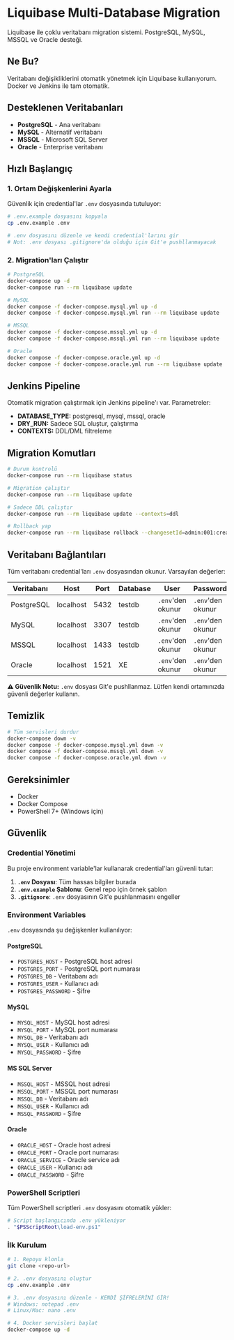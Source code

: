 # Liquibase Multi-Database Migration

Liquibase ile çoklu veritabanı migration sistemi. PostgreSQL, MySQL, MSSQL ve Oracle desteği.

## Ne Bu?

Veritabanı değişikliklerini otomatik yönetmek için Liquibase kullanıyorum. Docker ve Jenkins ile tam otomatik.

## Desteklenen Veritabanları

- **PostgreSQL** - Ana veritabanı
- **MySQL** - Alternatif veritabanı  
- **MSSQL** - Microsoft SQL Server
- **Oracle** - Enterprise veritabanı

## Hızlı Başlangıç

### 1. Ortam Değişkenlerini Ayarla

Güvenlik için credential'lar `.env` dosyasında tutuluyor:

```bash
# .env.example dosyasını kopyala
cp .env.example .env

# .env dosyasını düzenle ve kendi credential'larını gir
# Not: .env dosyası .gitignore'da olduğu için Git'e pushllanmayacak
```

### 2. Migration'ları Çalıştır

```bash
# PostgreSQL
docker-compose up -d
docker-compose run --rm liquibase update

# MySQL
docker compose -f docker-compose.mysql.yml up -d
docker compose -f docker-compose.mysql.yml run --rm liquibase update

# MSSQL
docker compose -f docker-compose.mssql.yml up -d
docker compose -f docker-compose.mssql.yml run --rm liquibase update

# Oracle
docker compose -f docker-compose.oracle.yml up -d
docker compose -f docker-compose.oracle.yml run --rm liquibase update
```

## Jenkins Pipeline

Otomatik migration çalıştırmak için Jenkins pipeline'ı var. Parametreler:

- **DATABASE_TYPE:** postgresql, mysql, mssql, oracle
- **DRY_RUN:** Sadece SQL oluştur, çalıştırma
- **CONTEXTS:** DDL/DML filtreleme

## Migration Komutları

```bash
# Durum kontrolü
docker-compose run --rm liquibase status

# Migration çalıştır
docker-compose run --rm liquibase update

# Sadece DDL çalıştır
docker-compose run --rm liquibase update --contexts=ddl

# Rollback yap
docker-compose run --rm liquibase rollback --changesetId=admin:001:create-users-table
```

## Veritabanı Bağlantıları

Tüm veritabanı credential'ları `.env` dosyasından okunur. Varsayılan değerler:

| Veritabanı | Host | Port | Database | User | Password |
|------------|------|------|----------|------|----------|
| PostgreSQL | localhost | 5432 | testdb | `.env`'den okunur | `.env`'den okunur |
| MySQL | localhost | 3307 | testdb | `.env`'den okunur | `.env`'den okunur |
| MSSQL | localhost | 1433 | testdb | `.env`'den okunur | `.env`'den okunur |
| Oracle | localhost | 1521 | XE | `.env`'den okunur | `.env`'den okunur |

**⚠️ Güvenlik Notu:** `.env` dosyası Git'e pushllanmaz. Lütfen kendi ortamınızda güvenli değerler kullanın.

## Temizlik

```bash
# Tüm servisleri durdur
docker-compose down -v
docker compose -f docker-compose.mysql.yml down -v
docker compose -f docker-compose.mssql.yml down -v
docker compose -f docker-compose.oracle.yml down -v
```

## Gereksinimler

- Docker
- Docker Compose
- PowerShell 7+ (Windows için)

## Güvenlik

### Credential Yönetimi

Bu proje environment variable'lar kullanarak credential'ları güvenli tutar:

1. **`.env` Dosyası**: Tüm hassas bilgiler burada
2. **`.env.example` Şablonu**: Genel repo için örnek şablon
3. **`.gitignore`**: `.env` dosyasının Git'e pushlanmasını engeller

### Environment Variables

`.env` dosyasında şu değişkenler kullanılıyor:

#### PostgreSQL
- `POSTGRES_HOST` - PostgreSQL host adresi
- `POSTGRES_PORT` - PostgreSQL port numarası
- `POSTGRES_DB` - Veritabanı adı
- `POSTGRES_USER` - Kullanıcı adı
- `POSTGRES_PASSWORD` - Şifre

#### MySQL
- `MYSQL_HOST` - MySQL host adresi
- `MYSQL_PORT` - MySQL port numarası
- `MYSQL_DB` - Veritabanı adı
- `MYSQL_USER` - Kullanıcı adı
- `MYSQL_PASSWORD` - Şifre

#### MS SQL Server
- `MSSQL_HOST` - MSSQL host adresi
- `MSSQL_PORT` - MSSQL port numarası
- `MSSQL_DB` - Veritabanı adı
- `MSSQL_USER` - Kullanıcı adı
- `MSSQL_PASSWORD` - Şifre

#### Oracle
- `ORACLE_HOST` - Oracle host adresi
- `ORACLE_PORT` - Oracle port numarası
- `ORACLE_SERVICE` - Oracle service adı
- `ORACLE_USER` - Kullanıcı adı
- `ORACLE_PASSWORD` - Şifre

### PowerShell Scriptleri

Tüm PowerShell scriptleri `.env` dosyasını otomatik yükler:

```powershell
# Script başlangıcında .env yükleniyor
. "$PSScriptRoot\load-env.ps1"
```

### İlk Kurulum

```bash
# 1. Repoyu klonla
git clone <repo-url>

# 2. .env dosyasını oluştur
cp .env.example .env

# 3. .env dosyasını düzenle - KENDİ ŞİFRELERİNİ GİR!
# Windows: notepad .env
# Linux/Mac: nano .env

# 4. Docker servisleri başlat
docker-compose up -d
```

